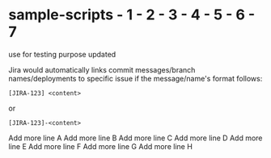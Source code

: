 # sample-scripts - 1 - 2 - 3 - 4 - 5 - 6 - 7
use for testing purpose updated

Jira would automatically links commit messages/branch names/deployments to specific issue if the message/name's format follows:
```
[JIRA-123] <content>
```
or
```
[JIRA-123]-<content>
```
Add more line A
Add more line B
Add more line C
Add more line D
Add more line E
Add more line F
Add more line G
Add more line H
